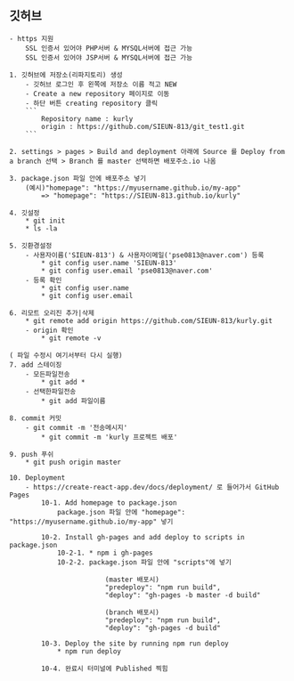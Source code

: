 ## 깃허브
    - https 지원
        SSL 인증서 있어야 PHP서버 & MYSQL서버에 접근 가능
        SSL 인증서 있어야 JSP서버 & MYSQL서버에 접근 가능
        
    1. 깃허브에 저장소(리파지토리) 생성
        - 깃허브 로그인 후 왼쪽에 저장소 이름 적고 NEW
        - Create a new repository 페이지로 이동
        - 하단 버튼 creating repository 클릭
        ```
            Repository name : kurly
            origin : https://github.com/SIEUN-813/git_test1.git
        ```
    
    2. settings > pages > Build and deployment 아래에 Source 를 Deploy from a branch 선택 > Branch 를 master 선택하면 배포주소.io 나옴

    3. package.json 파일 안에 배포주소 넣기
        (예시)"homepage": "https://myusername.github.io/my-app" 
            => "homepage": "https://SIEUN-813.github.io/kurly"

    4. 깃설정
        * git init
        * ls -la

    5. 깃환경설정    
        - 사용자이름('SIEUN-813') & 사용자이메일('pse0813@naver.com') 등록
            * git config user.name 'SIEUN-813' 
            * git config user.email 'pse0813@naver.com' 
        - 등록 확인
            * git config user.name
            * git config user.email
            
    6. 리모트 오리진 추가|삭제
        * git remote add origin https://github.com/SIEUN-813/kurly.git
        - origin 확인
            * git remote -v 

    ( 파일 수정시 여기서부터 다시 실행)
    7. add 스테이징
        - 모든파일전송
            * git add *
        - 선택한파일전송
            * git add 파일이름

    8. commit 커밋
        - git commit -m '전송메시지'
            * git commit -m 'kurly 프로젝트 배포'

    9. push 푸쉬
        * git push origin master

    10. Deployment
        - https://create-react-app.dev/docs/deployment/ 로 들어가서 GitHub Pages
            10-1. Add homepage to package.json
                package.json 파일 안에 "homepage": "https://myusername.github.io/my-app" 넣기

            10-2. Install gh-pages and add deploy to scripts in package.json
                10-2-1. * npm i gh-pages
                10-2-2. package.json 파일 안에 "scripts"에 넣기 

                            (master 배포시)
                            "predeploy": "npm run build",   
                            "deploy": "gh-pages -b master -d build"

                            (branch 배포시)
                            "predeploy": "npm run build",                 
                            "deploy": "gh-pages -d build"

            10-3. Deploy the site by running npm run deploy
                * npm run deploy

            10-4. 완료시 터미널에 Published 찍힘
